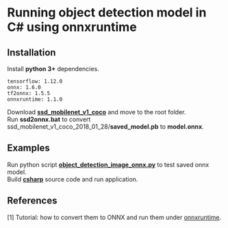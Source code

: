 # Running object detection model in C# using onnxruntime


## Installation
Install **python 3+** dependencies.  
```
tensorflow: 1.12.0
onnx: 1.6.0
tf2onnx: 1.5.5
onnxruntime: 1.1.0
```
Download [**ssd_mobilenet_v1_coco**](http://download.tensorflow.org/models/object_detection/ssd_mobilenet_v1_coco_2018_01_28.tar.gz) and move to the root folder.  
Run **ssd2onnx.bat** to convert ssd_mobilenet_v1_coco_2018_01_28/**saved_model.pb** to **model.onnx**.  

## Examples
Run python script [**object_detection_image_onnx.py**](object_detection_image_onnx.py) to test saved onnx model.  
Build [**csharp**](/csharp) source code and run application.  

## References
[1] Tutorial: how to convert them to ONNX and run them under [onnxruntime](https://github.com/onnx/tensorflow-onnx/blob/master/tutorials/ConvertingSSDMobilenetToONNX.ipynb). 

